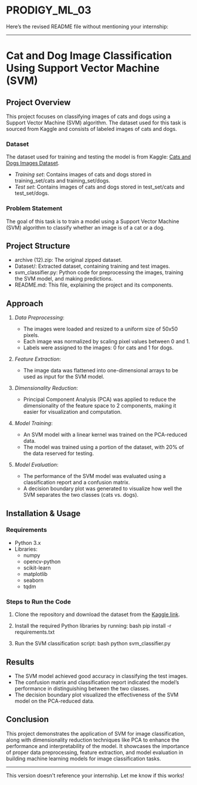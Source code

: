 # PRODIGY_ML_03
Here’s the revised README file without mentioning your internship:

---

# Cat and Dog Image Classification Using Support Vector Machine (SVM)

## Project Overview

This project focuses on classifying images of cats and dogs using a Support Vector Machine (SVM) algorithm. The dataset used for this task is sourced from Kaggle and consists of labeled images of cats and dogs.

### Dataset
The dataset used for training and testing the model is from Kaggle: [Cats and Dogs Images Dataset](https://www.kaggle.com/datasets/chetankv/dogs-cats-images/data).

- *Training set*: Contains images of cats and dogs stored in training_set/cats and training_set/dogs.
- *Test set*: Contains images of cats and dogs stored in test_set/cats and test_set/dogs.

### Problem Statement
The goal of this task is to train a model using a Support Vector Machine (SVM) algorithm to classify whether an image is of a cat or a dog. 

## Project Structure

- archive (12).zip: The original zipped dataset.
- Dataset/: Extracted dataset, containing training and test images.
- svm_classifier.py: Python code for preprocessing the images, training the SVM model, and making predictions.
- README.md: This file, explaining the project and its components.

## Approach

1. *Data Preprocessing*:
   - The images were loaded and resized to a uniform size of 50x50 pixels.
   - Each image was normalized by scaling pixel values between 0 and 1.
   - Labels were assigned to the images: 0 for cats and 1 for dogs.
   
2. *Feature Extraction*:
   - The image data was flattened into one-dimensional arrays to be used as input for the SVM model.

3. *Dimensionality Reduction*:
   - Principal Component Analysis (PCA) was applied to reduce the dimensionality of the feature space to 2 components, making it easier for visualization and computation.

4. *Model Training*:
   - An SVM model with a linear kernel was trained on the PCA-reduced data.
   - The model was trained using a portion of the dataset, with 20% of the data reserved for testing.

5. *Model Evaluation*:
   - The performance of the SVM model was evaluated using a classification report and a confusion matrix.
   - A decision boundary plot was generated to visualize how well the SVM separates the two classes (cats vs. dogs).

## Installation & Usage

### Requirements
- Python 3.x
- Libraries: 
  - numpy
  - opencv-python
  - scikit-learn
  - matplotlib
  - seaborn
  - tqdm

### Steps to Run the Code
1. Clone the repository and download the dataset from the [Kaggle link](https://www.kaggle.com/datasets/chetankv/dogs-cats-images/data).
   
2. Install the required Python libraries by running:
   bash
   pip install -r requirements.txt
   

3. Run the SVM classification script:
   bash
   python svm_classifier.py
   

## Results

- The SVM model achieved good accuracy in classifying the test images.
- The confusion matrix and classification report indicated the model’s performance in distinguishing between the two classes.
- The decision boundary plot visualized the effectiveness of the SVM model on the PCA-reduced data.

## Conclusion

This project demonstrates the application of SVM for image classification, along with dimensionality reduction techniques like PCA to enhance the performance and interpretability of the model. It showcases the importance of proper data preprocessing, feature extraction, and model evaluation in building machine learning models for image classification tasks.

---

This version doesn't reference your internship. Let me know if this works!
